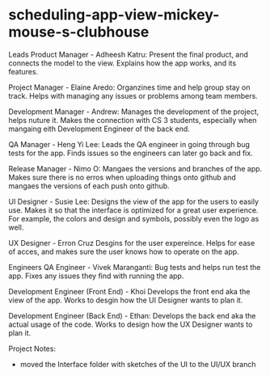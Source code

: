 
# scheduling-app-view-mickey-mouse-s-clubhouse

Leads
Product Manager - Adheesh Katru: Present the final product, and connects the model to the view. Explains how the app works, and its features.

Project Manager - Elaine Aredo: Organzines time and help group stay on track. Helps with managing any issues or problems among team members.

Development Manager - Andrew: Manages the development of the project, helps nuture it. Makes the connection with CS 3 students, especially when mangaing eith Development Engineer of the back end.

QA Manager - Heng Yi Lee: Leads the QA engineer in going through bug tests for the app. Finds issues so the engineers can later go back and fix.

Release Manager - Nimo O: Mangaes the versions and branches of the app. Makes sure there is no erros when uploading things onto github and mangaes the versions of each push onto github.

UI Designer - Susie Lee: Designs the view of the app for the users to easily use. Makes it so that the interface is optimized for a great user experience. For example, the colors and design and symbols, possibly even the logo as well.

UX Designer - Erron Cruz Desgins for the user expereince. Helps for ease of acces, and makes sure the user knows how to operate on the app.

Engineers
QA Engineer - Vivek Maranganti: Bug tests and helps run test the app. Fixes any issues they find with running the app.

Development Engineer (Front End) - Khoi Develops the front end aka the view of the app. Works to desgin how the UI Designer wants to plan it.

Development Engineer (Back End) - Ethan: Develops the back end aka the actual usage of the code. Works to design how the UX Designer wants to plan it.

Project Notes:
* moved the Interface folder with sketches of the UI to the UI/UX branch
